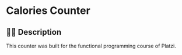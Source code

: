 # Calories Counter

## ✍🏻 Description
This counter was built for the functional programming course of Platzi.
